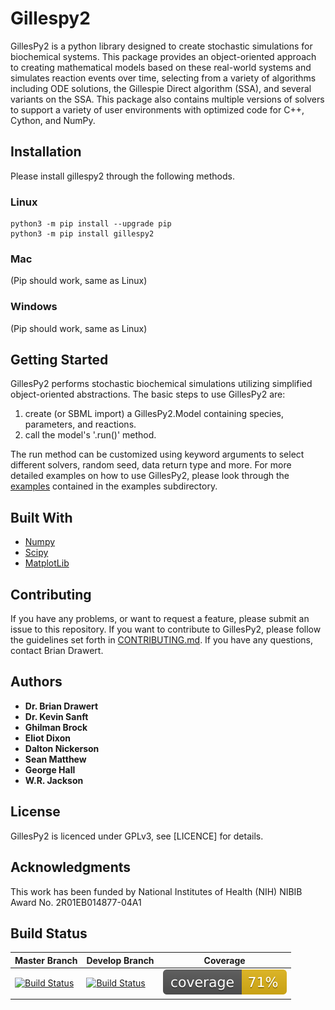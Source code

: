 # Gillespy2

  GillesPy2 is a python library designed to create stochastic simulations for biochemical systems.  This package provides an object-oriented approach to creating mathematical models based on these real-world systems and simulates reaction events over time, selecting from a variety of algorithms including ODE solutions, the Gillespie Direct algorithm (SSA), and several variants on the SSA.  This package also contains multiple versions of solvers to support a variety of user environments with optimized code for C++, Cython, and NumPy.

## Installation
Please install gillespy2 through the following methods.

### Linux

```
python3 -m pip install --upgrade pip
python3 -m pip install gillespy2
```
### Mac
(Pip should work, same as Linux)

### Windows
(Pip should work, same as Linux)


## Getting Started

GillesPy2 performs stochastic biochemical simulations utilizing simplified object-oriented abstractions.  The basic steps to use GillesPy2 are:

1. create (or SBML import) a GillesPy2.Model containing species, parameters, and reactions.
2. call the model's '.run()' method.

The run method can be customized using keyword arguments to select different solvers, random seed, data return type and more.
For more detailed examples on how to use GillesPy2, please look through the [examples](https://github.com/GillesPy2/GillesPy2/tree/master/examples) contained in the examples subdirectory.

## Built With

* [Numpy](http://www.numpy.org/)
* [Scipy](https://www.scipy.org/)
* [MatplotLib](https://matplotlib.org/index.html)

## Contributing

If you have any problems, or want to request a feature, please submit an issue to this repository.  If you want to contribute to GillesPy2, please follow the guidelines set forth in [CONTRIBUTING.md](CONTRIBUTING.md).  If you have any questions, contact Brian Drawert.

## Authors

* **Dr. Brian Drawert** 
* **Dr. Kevin Sanft**
* **Ghilman Brock**  
* **Eliot Dixon**  
* **Dalton Nickerson**  
* **Sean Matthew**
* **George Hall** 
* **W.R. Jackson** 

## License

GillesPy2 is licenced under GPLv3, see [LICENCE] for details.


## Acknowledgments
This work has been funded by National Institutes of Health (NIH) NIBIB Award No. 2R01EB014877-04A1

## Build Status

| Master Branch |  Develop Branch | Coverage |
|----------------|---|---|
| [![Build Status](https://travis-ci.org/GillesPy2/GillesPy2.svg?branch=master)](https://travis-ci.org/GillesPy2/GillesPy2) | [![Build Status](https://travis-ci.org/GillesPy2/GillesPy2.svg?branch=develop)](https://travis-ci.org/GillesPy2/GillesPy2) | ![Coverage](coverage.svg) |
